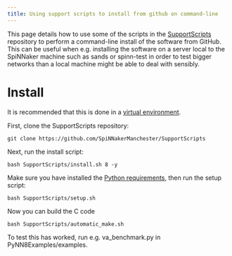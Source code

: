 ```yaml
---
title: Using support scripts to install from github on command-line
---
```


This page details how to use some of the scripts in the [SupportScripts](https://github.com/SpiNNakerManchester/SupportScripts.git) repository to perform a command-line install of the software from GitHub.  This can be useful when e.g. installing the software on a server local to the SpiNNaker machine such as sands or spinn-test in order to test bigger networks than a local machine might be able to deal with sensibly.

# Install

It is recommended that this is done in a [virtual environment](/common_pages/5.0.0/VirtualEnv.html).

First, clone the SupportScripts repository:

    git clone https://github.com/SpiNNakerManchester/SupportScripts

Next, run the install script:

    bash SupportScripts/install.sh 8 -y

Make sure you have installed the [Python requirements](devenv.html#PythonRequirements), then run the setup script:

    bash SupportScripts/setup.sh

Now you can build the C code

    bash SupportScripts/automatic_make.sh

To test this has worked, run e.g. va_benchmark.py in PyNN8Examples/examples.
